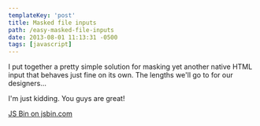```yaml
---
templateKey: 'post'
title: Masked file inputs
path: /easy-masked-file-inputs
date: 2013-08-01 11:13:31 -0500
tags: [javascript]
---
```


I put together a pretty simple solution for masking yet another native HTML input that behaves just fine on its own. The lengths we'll go to for our designers…

I'm just kidding. You guys are great!

<a class="jsbin-embed" href="http://jsbin.com/susuda/embed?output">JS Bin on jsbin.com</a><script src="http://static.jsbin.com/js/embed.min.js?3.35.9"></script>
